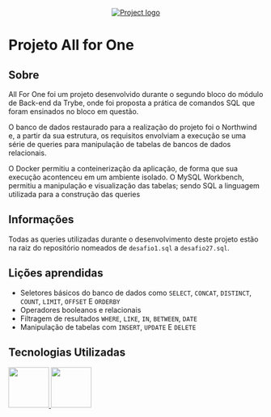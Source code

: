 <p align="center">
  <a href="" rel="noopener">
  <img src="https://www.mysql.com/common/logos/logo-mysql-170x115.png" alt="Project logo"></a>
</p>

# Projeto All for One

## Sobre

All For One foi um projeto desenvolvido durante o segundo bloco do módulo de Back-end da Trybe, onde foi proposta a prática de comandos SQL que foram ensinados no bloco em questão.

O banco de dados restaurado para a realização do projeto foi o Northwind e, a partir da sua estrutura, os requisitos envolviam a execução se uma série de queries para manipulação de tabelas de bancos de dados relacionais.

O Docker permitiu a conteinerização da aplicação, de forma que sua execução acontenceu em um ambiente isolado. O MySQL  Workbench, permitiu a manipulação e visualização das tabelas; sendo SQL a linguagem utilizada para a construção das queries

## Informações

Todas as queries utilizadas durante o desenvolvimento deste projeto estão na raiz do repositório nomeados de `desafio1.sql` a `desafio27.sql`.

## Lições aprendidas

- Seletores básicos do banco de dados como `SELECT`, `CONCAT`, `DISTINCT`, `COUNT`, `LIMIT`, `OFFSET` E `ORDERBY`
- Operadores booleanos e relacionais
- Filtragem de resultados `WHERE`, `LIKE`, `IN`, `BETWEEN`, `DATE`
- Manipulação de tabelas com `INSERT`, `UPDATE` E `DELETE`

## Tecnologias Utilizadas

<a href="https://www.docker.com/">
  <img height="80px" src="https://www.docker.com/wp-content/uploads/2022/03/vertical-logo-monochromatic.png" />
</a>
<a href="https://www.mysql.com/">
  <img height="80px" src="https://www.mysql.com/common/logos/logo-mysql-170x115.png" />
</a>
